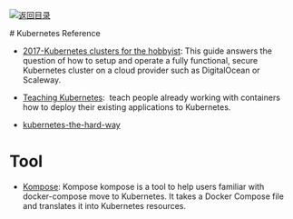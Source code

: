 [![返回目录](https://parg.co/UGo)](https://parg.co/b4z) 
 


 


 


 



# Kubernetes Reference



- [2017-Kubernetes clusters for the hobbyist](https://github.com/hobby-kube/guide#cluster-size): This guide answers the question of how to setup and operate a fully functional, secure Kubernetes cluster on a cloud provider such as DigitalOcean or Scaleway.

- [Teaching Kubernetes](http://blog.slashdeploy.com/2017/02/19/teaching-kubernetes/):  teach people already working with containers how to deploy their existing applications to Kubernetes.

- [kubernetes-the-hard-way](https://github.com/kelseyhightower/kubernetes-the-hard-way)

# Tool

- [Kompose](http://kompose.io/index): Kompose kompose is a tool to help users familiar with docker-compose move to Kubernetes. It takes a Docker Compose file and translates it into Kubernetes resources.